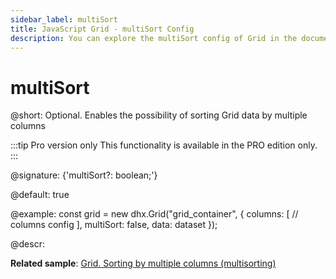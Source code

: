 ```yaml
---
sidebar_label: multiSort
title: JavaScript Grid - multiSort Config 
description: You can explore the multiSort config of Grid in the documentation of the DHTMLX JavaScript UI library. Browse developer guides and API reference, try out code examples and live demos, and download a free 30-day evaluation version of DHTMLX Suite.
---
```


# multiSort

@short: Optional. Enables the possibility of sorting Grid data by multiple columns

:::tip Pro version only
This functionality is available in the PRO edition only.
:::

@signature: {'multiSort?: boolean;'}

@default: true

@example:
const grid = new dhx.Grid("grid_container", {
    columns: [
        // columns config
    ],
    multiSort: false,
    data: dataset
});

@descr:

**Related sample**: [Grid. Sorting by multiple columns (multisorting)](https://snippet.dhtmlx.com/4ej0i3qi)
